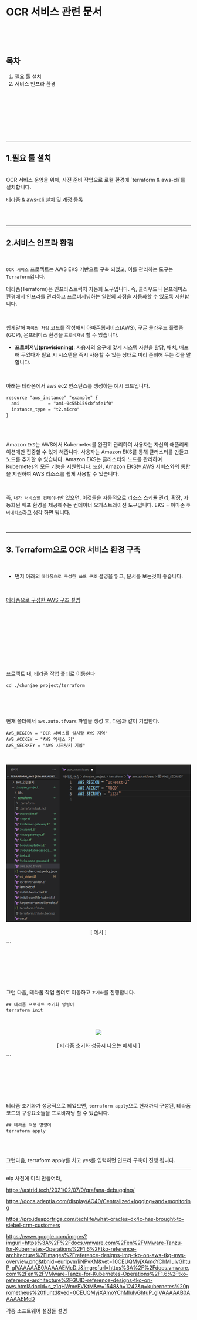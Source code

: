 # OCR 서비스 관련 문서

<br><br><br>

## 목차
1. 필요 툴 설치
2. 서비스 인프라 환경


<br><br><br><br><br><br><br>

-------
## 1.필요 툴 설치
<br> 
OCR 서비스 운영을 위해, 사전 준비 작업으로 로컬 환경에 `terraform & aws-cli`를 설치합니다.

<br>

[테라폼 & aws-cli 설치 및 계정 등록](etc/doc/terraform_aws_install.md)


<br><br>

-----

## 2.서비스 인프라 환경
<br>

`OCR 서비스` 프로젝트는 AWS EKS 기반으로 구축 되었고, 이를 관리하는 도구는 `Terraform`입니다.

테라폼(Terraform)은 인프라스트럭처 자동화 도구입니다. 즉, 클라우드나 온프레미스 환경에서 인프라를 관리하고 프로비저닝하는 일련의 과정을 자동화할 수 있도록 지원합니다.

<br>

쉽게말해 `파이썬 처럼` 코드를 작성해서 아마존웹서비스(AWS), 구글 클라우드 플랫폼(GCP), 온프레미스 환경을 `프로비저닝` 할 수 있습니다.
- **프로비저닝(provisioning)**: 사용자의 요구에 맞게 시스템 자원을 할당, 배치, 배포해 두었다가 필요 시 시스템을 즉시 사용할 수 있는 상태로 미리 준비해 두는 것을 말합니다.

<br>


아래는 테라폼에서 aws ec2 인스턴스를 생성하는 예시 코드입니다.
```
resource "aws_instance" "example" {
  ami           = "ami-0c55b159cbfafe1f0"
  instance_type = "t2.micro"
}
```
<br><br>



Amazon `EKS`는 AWS에서 Kubernetes를 완전히 관리하여 사용자는 자신의 애플리케이션에만 집중할 수 있게 해줍니다. 사용자는 Amazon EKS를 통해 클러스터를 만들고 노드를 추가할 수 있습니다. Amazon EKS는 클러스터와 노드를 관리하며 Kubernetes의 모든 기능을 지원합니다. 또한, Amazon EKS는 AWS 서비스와의 통합을 지원하여 AWS 리소스를 쉽게 사용할 수 있습니다.

<br>

즉, `내가 서비스할 컨테이너`만 있으면, 이것들을 자동적으로 리소스 스케쥴 관리, 확장, 자동화된 배포 환경을 제공해주는 컨테이너 오케스트레이션 도구입니다. EKS = 아마존 `쿠버네티스`라고 생각 하면 됩니다.

<br>

------------------------

## 3. Terraform으로 OCR 서비스 환경 구축

<br>

- 먼저 아래의 `테라폼으로 구성한 AWS 구조` 설명을 읽고, 문서를 보는것이 좋습니다.

<br>

[테라폼으로 구성한 AWS 구조 설명](etc/doc/terraform_structure.md)

<br><br><br><br><br><br><br><br><br>




프로젝트 내, 테라폼 작업 폴더로 이동한다
```
cd ./chunjae_project/terraform
```
<br><br><br>

현재 폴더에서 `aws.auto.tfvars` 파일을 생성 후, 다음과 같이 기입한다.

```
AWS_REGION = "OCR 서비스를 설치할 AWS 지역"
AWS_ACCKEY = "AWS 엑세스 키"
AWS_SECRKEY = "AWS 시크릿키 기입"
```

<br>
<p align="center">
  <img src="etc/image/terraform_e1.png">
</p>
<p align="center"> [ 예시 ] </p>
```

<br><br><br><br><br>

그런 다음, 테라폼 작업 폴더로 이동하고 `초기화`를 진행합니다.

```
## 테라폼 프로젝트 초기화 명령어
terraform init
```
<br>
<p align="center">
  <img src="etc/image/terraform_e2.png">
</p>
<p align="center"> [ 테라폼 초기화 성공시 나오는 메세지 ] </p>
```

<br><br><br><br><br>


테라폼 초기화가 성공적으로 되었으면, `terraform apply`으로 현재까지 구성된, 테라폼 코드의 구성요소들을 프로비저닝 할 수 있습니다.
```
## 테라폼 적용 명령어
terraform apply
```
<br><br>



그런다음, terraform apply를 치고 yes를 입력하면 인프라 구축이 진행 됩니다.











------
eip 사전에 미리 만들어라,



https://astrid.tech/2021/02/07/0/grafana-debugging/

https://docs.adeptia.com/display/AC40/Centralized+logging+and+monitoring

https://pro.ideaportriga.com/techlife/what-oracles-dx4c-has-brought-to-siebel-crm-customers

https://www.google.com/imgres?imgurl=https%3A%2F%2Fdocs.vmware.com%2Fen%2FVMware-Tanzu-for-Kubernetes-Operations%2F1.6%2Ftko-reference-architecture%2FImages%2Freference-designs-img-tko-on-aws-tkg-aws-overview.png&tbnid=eurlpvm1iNPvKM&vet=10CEUQMyjXAmoYChMIuIvGhtuP_gIVAAAAAB0AAAAAEMcD..i&imgrefurl=https%3A%2F%2Fdocs.vmware.com%2Fen%2FVMware-Tanzu-for-Kubernetes-Operations%2F1.6%2Ftko-reference-architecture%2FGUID-reference-designs-tko-on-aws.html&docid=s_z1qHWmeEVKtM&w=1548&h=1242&q=kubernetes%20prometheus%20fluntd&ved=0CEUQMyjXAmoYChMIuIvGhtuP_gIVAAAAAB0AAAAAEMcD



각종 소프트웨어 설정들 설명






